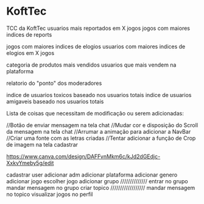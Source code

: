 # KoftTec
TCC da KoftTec
usuarios mais reportados em X jogos
jogos com maiores indices de reports

jogos com maiores indices de elogios
usuarios com maiores indices de elogios em X jogos

categoria de produtos mais vendidos
usuarios que mais vendem na plataforma

relatorio do "ponto" dos moderadores

indice de usuarios toxicos baseado nos usuarios totais
indice de usuarios amigaveis baseado nos usuarios totais

Lista de coisas que necessitam de modificação ou serem adicionadas:

//Botão de enviar mensagem na tela chat
//Mudar cor e disposição do Scroll da mensagem na tela chat
//Arrumar a animação para adicionar a NavBar
//Criar uma fonte com as letras criadas
//Tentar adicionar a função de Crop de imagem na tela cadastrar

https://www.canva.com/design/DAFFvnMkm6c/kJd2dGEdjc-XxkvYmeby5g/edit


cadastrar user
adicionar adm
adicionar plataforma
adicionar genero
adicionar jogo
escolher jogo
adicionar grupo //////////////
entrar no grupo
mandar mensagem no grupo
criar topico //////////////////
mandar mensagem no topico
visualizar jogos no perfil 

